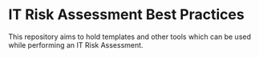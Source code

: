 # IT Risk Assessment Best Practices

This repository aims to hold templates and other tools which can be used while performing an IT Risk Assessment.
